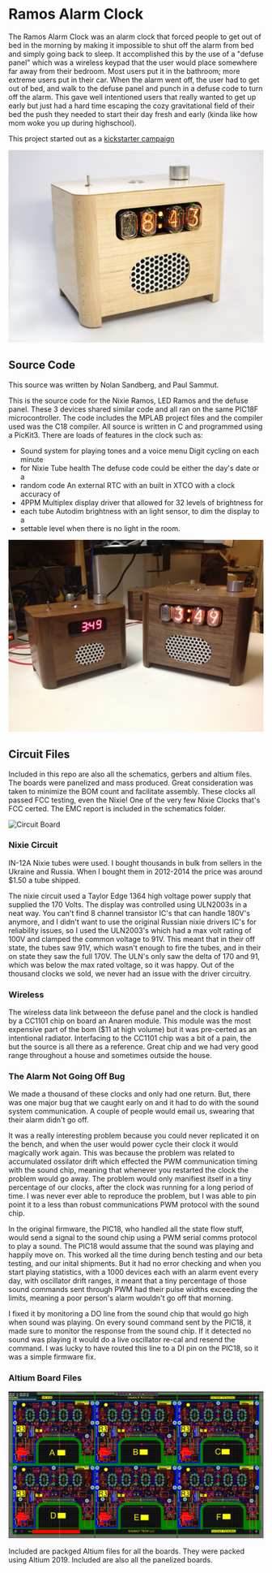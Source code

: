 # Ramos Alarm Clock

The Ramos Alarm Clock was an alarm clock that forced people to get out of bed in
the morning by making it impossible to shut off the alarm from bed and simply
going back to sleep. It accomplished this by the use of a "defuse panel" which
was a wireless keypad that the user would place somewhere far away from their
bedroom. Most users put it in the bathroom; more extreme users put in their car.
When the alarm went off, the user had to get out of bed, and walk to the defuse
panel and punch in a defuse code to turn off the alarm. This gave well
intentioned users that really wanted to get up early but just had a hard time
escaping the cozy gravitational field of their bed the push they needed to start
their day fresh and early (kinda like how mom woke you up during highschool).

This project started out as a [kickstarter
campaign](https://www.kickstarter.com/projects/2074185253/ramos-alarm-clock)

![Maple Nixie Ramos](images/maple.jpg?raw=true "Nixie_Ramos")

## Source Code

This source was written by Nolan Sandberg, and Paul Sammut.

This is the source code for the Nixie Ramos, LED Ramos and the defuse panel.
These 3 devices shared similar code and all ran on the same PIC18F
microcontroller. The code includes the MPLAB project files and the compiler used
was the C18 compiler. All source is written in C and programmed using a PicKit3.
There are loads of features in the clock such as:

* Sound system for playing tones and a voice menu Digit cycling on each minute
* for Nixie Tube health The defuse code could be either the day's date or a
* random code An external RTC with an built in XTCO with a clock accuracy of
* 4PPM Multiplex display driver that allowed for 32 levels of brightness for
* each tube Autodim brightness with an light sensor, to dim the display to a
* settable level when there is no light in the room.

![LED Ramos left and Nixie Ramos right](images/IMG_1116.JPG?raw=true
"LED_Nixie_Ramos")

## Circuit Files

Included in this repo are also all the schematics, gerbers and altium files. The
boards were panelized and mass produced. Great consideration was taken to
minimize the BOM count and facilitate assembly. These clocks all passed FCC
testing, even the Nixie! One of the very few Nixie Clocks that's FCC certed. The
EMC report is included in the schematics folder.

![Circuit Board](images/nixie_board.gif?raw=true "Nixie board")

### Nixie Circuit

IN-12A Nixie tubes were used. I bought thousands in bulk from sellers in the
Ukraine and Russia. When I bought them in 2012-2014 the price was around $1.50 a
tube shipped. 

The nixie circuit used a Taylor Edge 1364 high voltage power supply that
supplied the 170 Volts. The display was controlled using ULN2003s in a neat way.
You can't find 8 channel transistor IC's that can handle 180V's anymore, and I
didn't want to use the original Russian nixie drivers IC's for reliability
issues, so I used the ULN2003's which had a max volt rating of 100V and clamped
the common voltage to 91V. This meant that in their off state, the tubes saw
91V, which wasn't enough to fire the tubes, and in their on state they saw the
full 170V. The ULN's only saw the delta of 170 and 91, which was below the max
rated voltage, so it was happy. Out of the thousand clocks we sold, we never had
an issue with the driver circuitry. 

### Wireless

The wireless data link betweeon the defuse panel and the clock is handled by a
CC1101 chip on board an Anaren module. This module was the most expensive part
of the bom ($11 at high volume) but it was pre-certed as an intentional
radiator. Interfacing to the CC1101 chip was a bit of a pain, the but the source
is all there as a reference. Great chip and we had very good range throughout a
house and sometimes outside the house.

### The Alarm Not Going Off Bug

We made a thousand of these clocks and only had one return. But, there was one
major bug that we caught early on and it had to do with the sound system
communication. A couple of people would email us, swearing that their alarm
didn't go off.

It was a really interesting problem because you could never replicated it on the
bench, and when the user would power cycle their clock it would magically work
again. This was because the problem was related to accumulated ossilator drift
which effected the PWM communication timing with the sound chip, meaning that
whenever you restarted the clock the problem would go away. The problem would
only manifiest itself in a tiny percentage of our clocks, after the clock was
running for a long period of time. I was never ever able to reproduce the
problem, but I was able to pin point it to a less than robust communications PWM
protocol with the sound chip.

In the original firmware, the PIC18, who handled all the state flow stuff, would
send a signal to the sound chip using a PWM serial comms protocol to play a
sound. The PIC18 would assume that the sound was playing and happily move on.
This worked all the time during bench testing and our beta testing, and our
inital shipments. But it had no error checking and when you start playing
statistics, with a 1000 devices each with an alarm event every day, with
oscillator drift ranges, it meant that a tiny percentage of those sound commands
sent through PWM had their pulse widths exceeding the limits, meaning a poor
person's alarm wouldn't go off that morning. 

I fixed it by monitoring a DO line from the sound chip that would go high when
sound was playing. On every sound command sent by the PIC18, it made sure to
monitor the response from the sound chip. If it detected no sound was playing it
would do a live oscillator re-cal and resend the command. I was lucky to have
routed this line to a DI pin on the PIC18, so it was a simple firmware fix. 

### Altium Board Files

![Panelized boards](images/panelized_nixie.PNG?raw=true "Panelized Board")

Included are packged Altium files for all the boards. They were packed using
Altium 2019. Included are also all the panelized boards.
